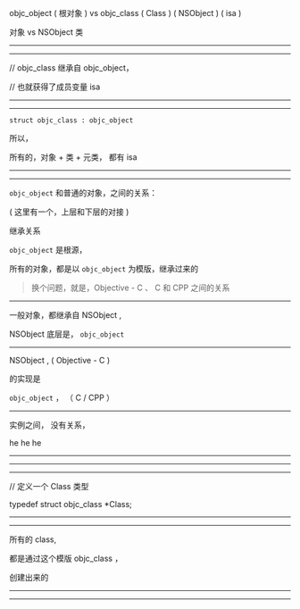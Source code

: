 objc_object ( 根对象 )   vs   objc_class ( Class ) ( NSObject ) ( isa )


对象   vs   NSObject 类




<hr>


<hr>





// objc_class 继承自 objc_object，

// 也就获得了成员变量 isa 


<hr>


<hr>







`struct objc_class : objc_object `


所以，




所有的，对象 + 类 + 元类， 都有 isa






<hr>


<hr>




`objc_object` 和普通的对象，之间的关系：



(  这里有一个，上层和下层的对接  )



继承关系


`objc_object` 是根源，

所有的对象，都是以 `objc_object` 为模版，继承过来的



> 换个问题，就是，Objective - C 、 C 和 CPP 之间的关系



<hr>

一般对象，都继承自 NSObject ,


NSObject 底层是， `objc_object` 




<hr>


NSObject , ( Objective - C )


的实现是

`objc_object` ， （ C / CPP ）


<hr>




实例之间， 没有关系，

he he he 



<hr>

<hr>

<hr>





//  定义一个 Class 类型

typedef struct objc_class *Class;


<hr>

<hr>

所有的 class,

都是通过这个模版  objc_class  ，

创建出来的


<hr>

<hr>
